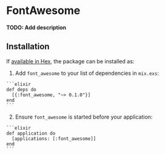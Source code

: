 # FontAwesome

**TODO: Add description**

## Installation

If [available in Hex](https://hex.pm/docs/publish), the package can be installed as:

  1. Add `font_awesome` to your list of dependencies in `mix.exs`:

    ```elixir
    def deps do
      [{:font_awesome, "~> 0.1.0"}]
    end
    ```

  2. Ensure `font_awesome` is started before your application:

    ```elixir
    def application do
      [applications: [:font_awesome]]
    end
    ```

